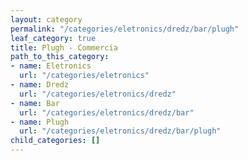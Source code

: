 ```yaml
---
layout: category
permalink: "/categories/eletronics/dredz/bar/plugh"
leaf_category: true
title: Plugh - Commercia
path_to_this_category:
- name: Eletronics
  url: "/categories/eletronics"
- name: Dredz
  url: "/categories/eletronics/dredz"
- name: Bar
  url: "/categories/eletronics/dredz/bar"
- name: Plugh
  url: "/categories/eletronics/dredz/bar/plugh"
child_categories: []
---
```

